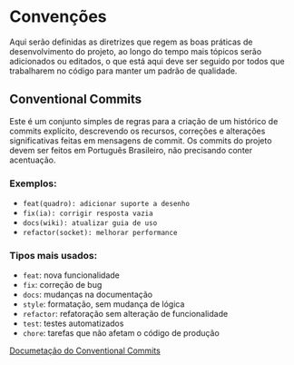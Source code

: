 # Convenções
Aqui serão definidas as diretrizes que regem as boas práticas de desenvolvimento do projeto, ao longo do tempo mais tópicos serão adicionados ou editados, o que está aqui deve ser seguido por todos que trabalharem no código para manter um padrão de qualidade.

## Conventional Commits
Este é um conjunto simples de regras para a criação de um histórico de commits explícito, descrevendo os recursos, correções e alterações significativas feitas em mensagens de commit. Os commits do projeto devem ser feitos em Português Brasileiro, não precisando conter acentuação.

### Exemplos:
- `feat(quadro): adicionar suporte a desenho`
- `fix(ia): corrigir resposta vazia`
- `docs(wiki): atualizar guia de uso`
- `refactor(socket): melhorar performance`

### Tipos mais usados:
- `feat`: nova funcionalidade
- `fix`: correção de bug
- `docs`: mudanças na documentação
- `style`: formatação, sem mudança de lógica
- `refactor`: refatoração sem alteração de funcionalidade
- `test`: testes automatizados
- `chore`: tarefas que não afetam o código de produção

<a href="https://www.conventionalcommits.org/pt-br/v1.0.0/" target="_blank">Documetação do Conventional Commits</a>
